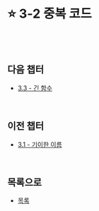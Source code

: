 # :star: 3-2 중복 코드

<br>

<br>

## 다음 챕터

- [3.3 - 긴 함수](https://github.com/Esoolgnah/Summary_of_Refactoring_2nd_Edition/blob/main/Notes/03_코드에서_나는_악취/03_03_긴_함수.md)

<br>

## 이전 챕터

- [3.1 - 기이한 이름](https://github.com/Esoolgnah/Summary_of_Refactoring_2nd_Edition/blob/main/Notes/03_코드에서_나는_악취/03_01_기이한_이름.md)

<br>

## 목록으로

- [목록](https://github.com/Esoolgnah/Summary_of_Refactoring_2nd_Edition/blob/main/Notes/03_코드에서_나는_악취/03_00_코드에서_나는_악취.md)
